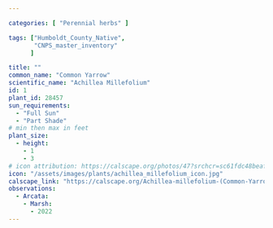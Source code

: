 ```yaml
---

categories: [ "Perennial herbs" ]

tags: ["Humboldt_County_Native",
       "CNPS_master_inventory"
      ]

title: ""
common_name: "Common Yarrow"
scientific_name: "Achillea Millefolium"
id: 1
plant_id: 28457
sun_requirements:
  - "Full Sun"
  - "Part Shade"
# min then max in feet
plant_size:
  - height: 
    - 1
    - 3
# icon attribution: https://calscape.org/photos/47?srchcr=sc61fdc48beaf01
icon: "/assets/images/plants/achillea_millefolium_icon.jpg" 
calscape_link: "https://calscape.org/Achillea-millefolium-(Common-Yarrow)"
observations: 
  - Arcata:
    - Marsh:
      - 2022
---
```


